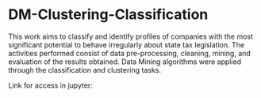 # DM-Clustering-Classification

This work aims to classify and identify profiles of companies with the most significant potential to behave irregularly about state tax legislation. The activities performed consist of data pre-processing, cleaning, mining, and evaluation of the results obtained. Data Mining algorithms were applied through the classification and clustering tasks.

Link for access in jupyter: 
